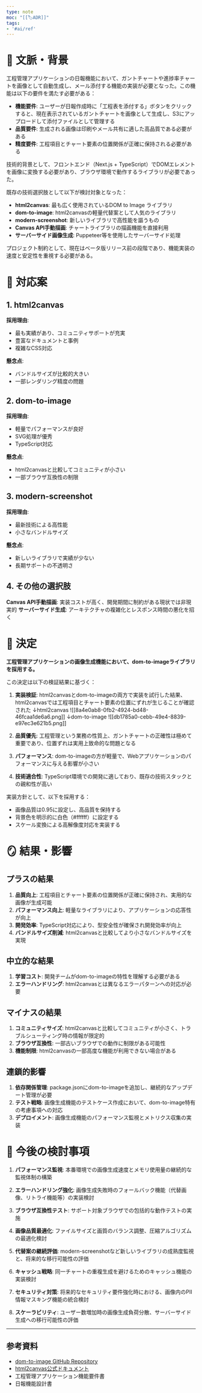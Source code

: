 ```yaml
---
type: note
moc: "[[🏷️ADR]]"
tags:
- '#ai/ref'
---
```

# 📜 文脈・背景

工程管理アプリケーションの日報機能において、ガントチャートや進捗率チャートを画像として自動生成し、メール添付する機能の実装が必要となった。この機能は以下の要件を満たす必要がある：

- **機能要件**: ユーザーが日報作成時に「工程表を添付する」ボタンをクリックすると、現在表示されているガントチャートを画像として生成し、S3にアップロードして添付ファイルとして管理する
- **品質要件**: 生成される画像は印刷やメール共有に適した高品質である必要がある
- **精度要件**: 工程項目とチャート要素の位置関係が正確に保持される必要がある

技術的背景として、フロントエンド（Next.js + TypeScript）でDOMエレメントを画像に変換する必要があり、ブラウザ環境で動作するライブラリが必要であった。

既存の技術選択肢として以下が検討対象となった：

- **html2canvas**: 最も広く使用されているDOM to Image ライブラリ
- **dom-to-image**: html2canvasの軽量代替案として人気のライブラリ
- **modern-screenshot**: 新しいライブラリで高性能を謳うもの
- **Canvas API手動描画**: チャートライブラリの描画機能を直接利用
- **サーバーサイド画像生成**: Puppeteer等を使用したサーバーサイド処理

プロジェクト制約として、現在はベータ版リリース前の段階であり、機能実装の速度と安定性を重視する必要がある。

# 🎨 対応案

## 1. html2canvas

**採用理由**:

- 最も実績があり、コミュニティサポートが充実
- 豊富なドキュメントと事例
- 複雑なCSS対応

**懸念点**:

- バンドルサイズが比較的大きい
- 一部レンダリング精度の問題

## 2. dom-to-image

**採用理由**:

- 軽量でパフォーマンスが良好
- SVG処理が優秀
- TypeScript対応

**懸念点**:

- html2canvasと比較してコミュニティが小さい
- 一部ブラウザ互換性の制限

## 3. modern-screenshot

**採用理由**:

- 最新技術による高性能
- 小さなバンドルサイズ

**懸念点**:

- 新しいライブラリで実績が少ない
- 長期サポートの不透明さ

## 4. その他の選択肢

**Canvas API手動描画**: 実装コストが高く、開発期間に制約がある現状では非現実的 **サーバーサイド生成**: アーキテクチャの複雑化とレスポンス時間の悪化を招く

# 🚀 決定

**工程管理アプリケーションの画像生成機能において、dom-to-imageライブラリを採用する。**

この決定は以下の検証結果に基づく：

1. **実装検証**: html2canvasとdom-to-imageの両方で実装を試行した結果、html2canvasでは工程項目とチャート要素の位置にずれが生じることが確認された
	↓html2canvas
	![[8a4e0ab8-0fb2-4924-bd48-46fcaa1de6a6.png]]
	↓dom-to-image
	![[db1785a0-cebb-49e4-8839-e97ec3e621b5.png]]
2. **品質優先**: 工程管理という業務の性質上、ガントチャートの正確性は極めて重要であり、位置ずれは実用上致命的な問題となる
    
3. **パフォーマンス**: dom-to-imageの方が軽量で、Webアプリケーションのパフォーマンスに与える影響が小さい
    
4. **技術適合性**: TypeScript環境での開発に適しており、既存の技術スタックとの親和性が高い
    

実装方針として、以下を採用する：

- 画像品質は0.95に設定し、高品質を保持する
- 背景色を明示的に白色（#ffffff）に設定する
- スケール変換による高解像度対応を実装する

# 🪞 結果・影響

## プラスの結果

1. **品質向上**: 工程項目とチャート要素の位置関係が正確に保持され、実用的な画像が生成可能
2. **パフォーマンス向上**: 軽量なライブラリにより、アプリケーションの応答性が向上
3. **開発効率**: TypeScript対応により、型安全性が確保され開発効率が向上
4. **バンドルサイズ削減**: html2canvasと比較してより小さなバンドルサイズを実現

## 中立的な結果

1. **学習コスト**: 開発チームがdom-to-imageの特性を理解する必要がある
2. **エラーハンドリング**: html2canvasとは異なるエラーパターンへの対応が必要

## マイナスの結果

1. **コミュニティサイズ**: html2canvasと比較してコミュニティが小さく、トラブルシューティング時の情報が限定的
2. **ブラウザ互換性**: 一部古いブラウザでの動作に制限がある可能性
3. **機能制限**: html2canvasの一部高度な機能が利用できない場合がある

## 連鎖的影響

1. **依存関係管理**: package.jsonにdom-to-imageを追加し、継続的なアップデート管理が必要
2. **テスト戦略**: 画像生成機能のテストケース作成において、dom-to-image特有の考慮事項への対応
3. **デプロイメント**: 画像生成機能のパフォーマンス監視とメトリクス収集の実装

# 🍜 今後の検討事項

1. **パフォーマンス監視**: 本番環境での画像生成速度とメモリ使用量の継続的な監視体制の構築
    
2. **エラーハンドリング強化**: 画像生成失敗時のフォールバック機能（代替画像、リトライ機能等）の実装検討
    
3. **ブラウザ互換性テスト**: サポート対象ブラウザでの包括的な動作テストの実施
    
4. **画像品質最適化**: ファイルサイズと画質のバランス調整、圧縮アルゴリズムの最適化検討
    
5. **代替案の継続評価**: modern-screenshotなど新しいライブラリの成熟度監視と、将来的な移行可能性の評価
    
6. **キャッシュ戦略**: 同一チャートの重複生成を避けるためのキャッシュ機能の実装検討
    
7. **セキュリティ対策**: 将来的なセキュリティ要件強化時における、画像内のPII情報マスキング機能の統合検討
    
8. **スケーラビリティ**: ユーザー数増加時の画像生成負荷分散、サーバーサイド生成への移行可能性の評価
    

---

## 参考資料

- [dom-to-image GitHub Repository](https://github.com/tsayen/dom-to-image)
- [html2canvas公式ドキュメント](https://html2canvas.hertzen.com/)
- 工程管理アプリケーション機能要件書
- 日報機能設計書


